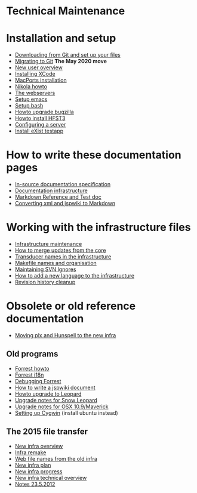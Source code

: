 # Technical Maintenance

# Installation and setup

<div class="twocolumn" markdown="1">

* [Downloading from Git and set up your files](SetUpTheFiles.html)
* [Migrating to Git](MigratingToGit.html) **The May 2020 move**
* [New user overview](install-overview.html)
* [Installing XCode](InstallingXCode.html)
* [MacPorts installation](MacPorts.html)
* [Nikola howto](nikola.html)
* [The webservers](webserver.html)
* [Setup emacs](setup-emacs-howto.html)
* [Setup bash](docu-setup-bash.html)
* [Howto upgrade bugzilla](upgrade-bugzilla.html)
* [Howto install HFST3](compiling_HFST3.html)
* [Configuring a server](SettingUpAMultiuserServer.html)
* [Install eXist testapp](eXist-install-testapp.html)

</div>

# How to write these documentation pages
* [In-source documentation specification](infraremake/In-sourceDocumentationSpecification.html)
* [Documentation infrastructure](docinfra.md)
* [Markdown Reference and Test doc](MarkdownTestReference.md)
* [Converting xml and jspwiki to Markdown](ConvertingDocsToMarkdown.md)

# Working with the infrastructure files
* [Infrastructure maintenance](infraremake/NewInfraMaintenance.html)
* [How to merge updates from the core](infraremake/HowToMergeUpdatesFromCore.html)
* [Transducer names in the infrastructure](infraremake/TransducerNamesInTheNewInfra.html)
* [Makefile names and organisation](infraremake/MakefileNamesAndOrganisation.html)
* [Maintaining SVN Ignores](infraremake/MaintainingSVNIgnores.html)
* [How to add a new language to the infrastructure](infraremake/HowToAddANewLanguage.html)
* [Revision history cleanup](HistoryCleanup.md)

# Obsolete or old reference documentation

* [Moving plx and Hunspell to the new infra](infraremake/MovingPLXAndHunspellToTheNewInfra.html)

## Old programs
* [Forrest howto](forrest-howto.html)
* [Forrest i18n](forrest-i18n.html)
* [Debugging Forrest](ForrestDebugging.html)
* [How to write a jspwiki document](jspwiki-howto.html)
* [Howto upgrade to Leopard](leopard-upgrade.html)
* [Upgrade notes for Snow Leopard](snow-leopard-upgrade.html)
* [Upgrade notes for OSX 10.9/Maverick](MaverickUpgradeNotes.html)
* [Setting up Cygwin](CygwinSetup.html) (install ubuntu instead)

## The 2015 file transfer
* [New infra overview](infraremake/NewInfraOverview.html)
* [Infra remake](infraremake/InfraRemake.html)
* [Web file names from the old infra](infraremake/WebFilenamesFromOldinfra.html)
* [New infra plan](infraremake/NewInfraPlan.html)
* [New infra progress](infraremake/NewInfraProgress.html)
* [New infra technical overview](infraremake/NewInfraTechnicalOverview.html)
* [Notes 23.5.2012](infraremake/Notes_2012-05-23.txt)
